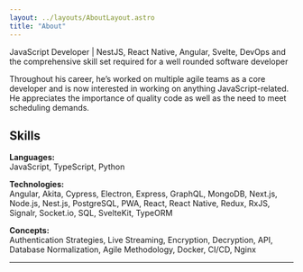 ```yaml
---
layout: ../layouts/AboutLayout.astro
title: "About"
---
```


JavaScript Developer | NestJS, React Native, Angular, Svelte, DevOps and the comprehensive skill set required for a well rounded software developer

Throughout his career, he’s worked on multiple agile teams as a core developer and is now interested in working on anything JavaScript-related. He appreciates the importance of quality code as well as the need to meet scheduling demands.

## Skills

**Languages:**  
JavaScript, TypeScript, Python

**Technologies:**  
Angular, Akita, Cypress, Electron, Express, GraphQL, MongoDB, Next.js, Node.js, Nest.js, PostgreSQL, PWA, React, React Native, Redux, RxJS, Signalr, Socket.io, SQL, SvelteKit, TypeORM

**Concepts:**  
Authentication Strategies, Live Streaming, Encryption, Decryption, API, Database Normalization, Agile Methodology, Docker, CI/CD, Nginx

---

